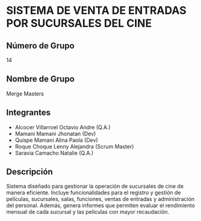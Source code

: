 # SISTEMA DE VENTA DE ENTRADAS POR SUCURSALES DEL CINE
## Número de Grupo 
14
## Nombre de Grupo 
Merge Masters
## Integrantes
- Alcocer Villarroel Octavio Andre (Q.A.)
- Mamani Mamani Jhonatan (Dev)
- Quispe Mamani Alina Paola (Dev)
- Roque Choque Lenny Alejandra (Scrum Master)
- Saravia Camacho Natalie (Q.A.)
## Descripción
Sistema diseñado para gestionar la operación de sucursales de cine de manera eficiente. Incluye funcionalidades para el registro y gestión de películas, sucursales, salas, funciones, ventas de entradas y administración del personal. Además, genera informes que permiten evaluar el rendimiento mensual de cada sucursal y las películas con mayor recaudación.
